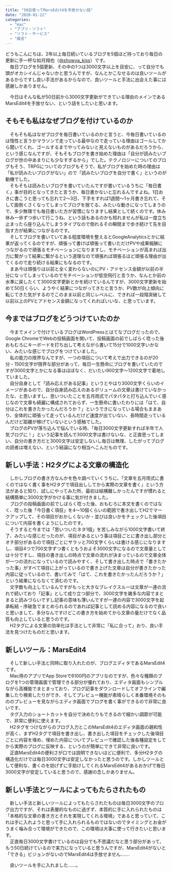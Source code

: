 ```yaml
---
title: "50日使ってMarsEdit4を手放せない話"
date: "2020-01-22"
categories: 
  - "mac"
  - "アプリ・ソフト"
  - "ソフト・サービス"
  - "戯言"
---
```


どうもこんにちは、2年以上毎日続いているブログを5個ほど持っており毎日の更新に手一杯な如月翔也（[@showya\_kiss](http://twitter.com/showya_kiss)）です。  
　毎日ブログを5個更新、その中の1つは3000文字以上を目安に、って自分でも頭がオカシイんじゃないかと思うんですが、なんとかこなせるのは良いツールがあるからですし良い手法があるからなので、良いツールと手法に出会えた事には感謝しかありません。  
  
　今日はそんな私が50日前から3000文字更新ができている理由のメインであるMarsEdit4を手放せない、という話をしたいと思います。  

## そもそも私はなぜブログを付けているのか

　そもそも私はなぜブログを毎日書いているのかと言うと、今毎日書いているのは惰性と言うかマラソンで走っている最中なので走っている理由はゴールしてから聞いてくれ、ゴールするまでやってみないと見えないものがあるだろうから、という感じなんですが、そもそもブログを書き始めた理由は「自分が読みたいブログが世の中あまりにも少なすぎるから」でした。テクノロジーについてのブログもそう、TRPGについてのブログもそうで、私がブログを始めた時の理由は「私が読みたいブログがない」ので「読みたいブログを自分で書く」というのが動機でした。  
　そもそもは読みたいブログを書いていたんですが書いているうちに「毎日書く」事が目的となってきたと言うか、毎日書かないと忘れるんですよね。1日おきに書こうと思っても忘れて2〜3日、下手をすれば1週間〜1ヶ月書き忘れて、そして面倒くさくなってしまってブログを捨てる、みたいな動きになってしまうので、多少無理でも毎日書いた方が習慣になりますし結果として続くのです。休み休み一歩ずつ歩いて行こうね、という話もあるのかも知れませんが私は一度立ち止まったら座り込んでしまうタイプなので倒れるその瞬間まで歩き続けて先を目指す方が結果につながるのです。  
　そしてブログを書いていてある程度環境を整えるとGoogleAnalyticsとかに結果が返ってくるのですが、頑張って書けば頑張って書いただけPVや成果報酬につながるので頑張るモチベーションになりますし、モチベーションが高まれば出力に繋がって結果に繋がるという道理なので頑張れば頑張るほど頑張る理由が出てくるので走り続ける結果にもなるのです。  
　まあ今は頑張りは以前と全く変わらないのにPV・アドセンス金額が以前の半分になってしまっているのでモチベーションが低空飛行と言うか、なんとか前の水準に戻したくて3000文字更新とかを続けているんですが、3000文字更新を始めて50日くらい、ようやく結果につながってきたと言うか、PV数が向上傾向に転じてきた気がするのでこのまま以前と同じレベルに、できれば一段階突破して以前以上のPVとアドセンス金額になってくれればいいな、と思っています。  

## 今まではブログをどうつけていたのか

　今までメインで付けているブログはWordPressとはてなブログだったので、Google ChromeでWebの投稿画面を開いて、投稿画面の前でしばらく唸った後おもむろにキーボードを打ち出して考えながら書いて15分で1000文字いかない、みたいな感じでブログをつけていました。  
　私の能力の限界なんですが、一つの項目について考えで出力できるのが20分・1500文字が限界な部分があって、毎日一生懸命にブログを書いていたのですが3000文字とかになる事はほぼなく、だいたい900文字〜1200文字で着地していました。  
　自分自身として「読み応えがある記事」というとやはり3000文字くらいのイメージがあるので、自分自身読み応えのあるボリュームの文章は書けていなかったな、と思いますし、思いついたことを五月雨式でパタパタと打ち込んでいく感じなので文章も綺麗に構成されておらず、一生懸命に書いたわりには「はて、自分はこれを書きたかったんだろうか？」というできになっている場合もままあり、全体的に頑張って走っているんだけど速度が出ていない、長時間走っているんだけど距離が稼げていないという感触でした。  
　ブログのPVが落ち込んで悩んでいる時、「毎日3000文字更新すれば半年で人気ブログに！」という記事を読んで3000文字は書けないな、と正直思ってしまい、自分の書き方だと3000文字は安定しないし毎日は無理、したがってブログの読者は増えない、という結論になり相当へこんだものです。  

## 新しい手法：H2タグによる文章の構造化

　しかしブログの書き方なんかを色々調べていくうちに、「文章を五月雨式に書くのではなく書く事をH2タグで項目出ししてから実際の文章を書く」という方法があると知り、試しにやってみた所、最初は結構難しかったんですが慣れると結構簡単に3000文字がかける事に気が付きました。  
　ブログの投稿画面の前でしばらく唸った後、おもむろに本文を書くのではなく、唸った後「今日書く項目」を4〜10個くらいの範囲で書き出してH2でマークアップして、その項目がおかしくないか・並びは良いかをチェックした後項目について内容を書くようにしたのです。  
　そうすると今までは「思いついたネタ1個」を苦しみながら1000文字書いて終了、みたいな感じだったのが、項目があるという事は項目ごとに書き出し部分とオチ部分があるので項目ごとにサラッと700文字くらいは書ける感じになりますし、項目4つで700文字ずつ書くともうおよそ3000文字になるので文章量としては十分ですし、項目の書き出しの時点で文章の流れが決まっているので文章全体が一つの流れになっているので読みやすく、そして書き出した時点で「書きたかった事」がすべて項目に上がっているので書き上げた文章は自分が書きたかった内容に従っているので、書いてみて「はて、これを書きたかったんだろうか？」という結果にならなくて済むのです。  
　文字数も向上しているんですがもっと大きなブレイクスルーは文章が一連の流れで続いており「記事」として成り立つ部分で、3000文字を雑多な内容でまとまると読みづらいですし記事の意味も薄いんですが一連の内容で3000文字を起承転結・序破急でまとめられるのであれば記事として読める内容になるので良いと思いまして、多分なんですけどこの書き方を始めてから文章の量だけでなく品質も向上していると思うのです。  
　H2タグによる文章の効率化は手法として非常に「私に合って」おり、良い手法を見つけたものだと思います。  

## 新しいツール：MarsEdit4

　そして新しい手法と同時に取り入れたのが、ブログエディタであるMarsEdit4です。  
　Mac用のアプリでApp Storeで6100円のアプリなのですが、色々な種類のブログを1つの管理画面で管理できる部分が優れており、エディタ画面もシンプルながら高機能でまとまっており、ブログ記事をダウンロードしてオフラインで編集したり検索したりができ、そしてプレビュー機能が素晴らしく本番環境そのもののプレビューを見ながらエディタ画面でブログを書く事ができるので非常に良いです、  
　タグ入力のショートカットを自分で決めたりもできるので細かい調節が可能で、非常に便利に使えます。  
　H2タグをつけながらのブログ入力とこのMarsEdit4のエディタ画面の親和性が高く、まずH2タグで項目を書き出し、書き出した項目をチェックした後項目ごとに内容を埋め、埋めた内容についてプレビューで確認した後各種設定をしてから実際のブログに反映する、というのが簡単にできて非常に良いです。  
　正直MarsEdit4の便利さが口では説明できないほどに便利で、多分H2タグの構造化だけでは毎日3000文字は安定しなかったと思うのです。しかしツールとして便利な、書くのを妨げずに手助けしてくれるMarsEdit4があるおかげで毎日3000文字が安定していると思うので、感謝の念しかありません。  

## 新しい手法とツールによってもたらされたもの

　新しい手法と新しいツールによってもたらされたものは毎日3000文字のブログ出力ですが、それは表層的なものに過ぎず、本質的に手に入れられたものは「本格的な文章の書き方とそれを実現してくれる環境」であると思っていて、これは手に入れようと思って手に入れられるものではないのでタイミングとお金がうまく噛み合って環境ができたので、この環境は大事に使って行きたいと思います。  
　正直毎日3000文字書けているのは自分でも不思議だなと思う部分があって、もう50日続けているので実力になっていると思うんですが、MarsEdit4がないと「できる」ビジョンがないのでMarsEdit4は手放せません…….  
  
　良いツールを手に入れました……。
